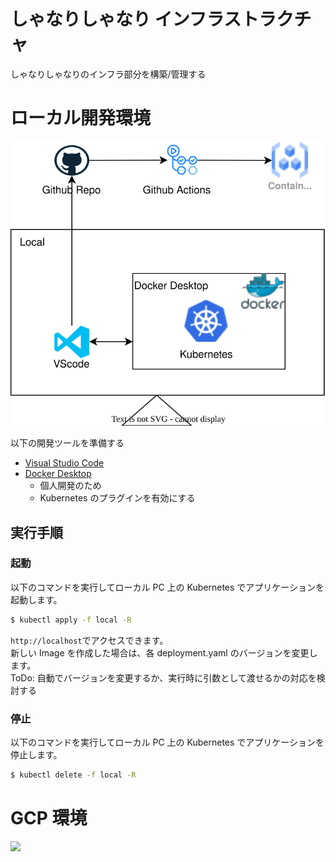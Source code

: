 # しゃなりしゃなり インフラストラクチャ

しゃなりしゃなりのインフラ部分を構築/管理する

# ローカル開発環境

![](img/local_development.drawio.svg)

以下の開発ツールを準備する

- [Visual Studio Code](https://azure.microsoft.com/ja-jp/products/visual-studio-code)
- [Docker Desktop](https://www.docker.com/ja-jp/products/personal/)
  - 個人開発のため
  - Kubernetes のプラグインを有効にする

## 実行手順

### 起動

以下のコマンドを実行してローカル PC 上の Kubernetes でアプリケーションを起動します。

```bash
$ kubectl apply -f local -R
```

`http://localhost`でアクセスできます。  
新しい Image を作成した場合は、各 deployment.yaml のバージョンを変更します。  
ToDo: 自動でバージョンを変更するか、実行時に引数として渡せるかの対応を検討する

### 停止

以下のコマンドを実行してローカル PC 上の Kubernetes でアプリケーションを停止します。

```bash
$ kubectl delete -f local -R
```

# GCP 環境

![](img/)
